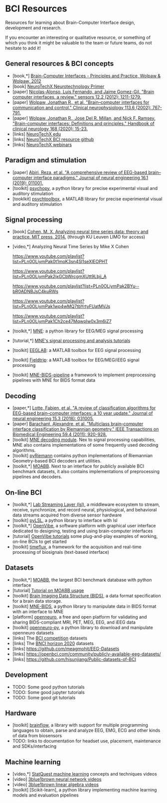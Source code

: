 # BCI Resources

Resources for learning about Brain-Computer Interface design, development and research.

If you encounter an interesting or qualitative resource, or something of which you think it might be valuable to the team or future teams, do not hesitate to add it!


## General resources & BCI concepts

* [book,*] [Brain-Computer Interfaces - Principles and Practice, Wolpaw & Wolpaw, 2012](https://www.ece.uprm.edu/~manian/BCI%20principles%20and%20practice.pdf)
* [book] [NeuroTechX Neurotechnology Primer](https://neurotechx.com/download-the-neurotech-primer/)
* [paper] [Nicolas-Alonso, Luis Fernando, and Jaime Gomez-Gil. "Brain computer interfaces, a review." sensors 12.2 (2012): 1211-1279.](https://doi.org/10.3390/s120201211)
* [paper] [Wolpaw, Jonathan R., et al. "Brain–computer interfaces for communication and control." Clinical neurophysiology 113.6 (2002): 767-791.](https://doi.org/10.1016/S1388-2457(02)00057-3)
* [paper] [Wolpaw, Jonathan R., Jose Del R. Millan, and Nick F. Ramsey. "Brain-computer interfaces: Definitions and principles." Handbook of clinical neurology 168 (2020): 15-23.](https://doi.org/10.1016/B978-0-444-63934-9.00002-0)
* [links] [NeuroTechX edu](https://learn.neurotechedu.com/)
* [links] [NeuroTechX BCI resource github](https://github.com/NeuroTechX/awesome-bci)
* [links] [NeuroTechX webinars](https://neurotechx.com/webinars/)

## Paradigm and stimulation

* [paper] [Abiri, Reza, et al. "A comprehensive review of EEG-based brain–computer interface paradigms." Journal of neural engineering 16.1 (2019): 011001.](10.1088/1741-2552/aaf12e)
* [toolkit] [psychopy](https://www.psychopy.org/), a python library for precise experimental visual and auditory stimulation
* [tooklkit] [psychtoolbox](http://psychtoolbox.org/), a MATLAB library for precise experimental visual and auditory stimulation

## Signal processing

* [book] [Cohen, M. X. Analyzing neural time series data: theory and practice. MIT press, 2014.](https://doi.org/10.7551/mitpress/9609.001.0001) (through KU Leuven LIMO for access)
* [video,*]  Analyzing Neural Time Series by Mike X Cohen
  
  https://www.youtube.com/playlist?list=PLn0OLiymPak0t1moK3sn4Sl1seXlEOPHT
  
  https://www.youtube.com/playlist?list=PLn0OLiymPak2jxGCbWrcgmXUtt9Lbjj_A
  
  https://www.youtube.com/playlist?list=PLn0OLiymPak2BYu--bR0ADNBJsC4kuRWs

  https://www.youtube.com/playlist?list=PLn0OLiymPak1wp4wMQ7tbYrtyFUatMVJs

  https://www.youtube.com/playlist?list=PLn0OLiymPak1Ch2ce47MqwpIw0x3m6iZ7  

* [toolkit,*] [MNE](https://mne.tools/stable/index.html): a python library for EEG/MEG signal processing
* [tutorial,*] [MNE's signal processing and analysis tutorials](https://mne.tools/stable/auto_tutorials/index.html)
* [toolkit] [EEGLAB](https://sccn.ucsd.edu/eeglab/index.php): a MATLAB toolbox for EEG signal processing
* [toolkit] [Fieldtrip](https://www.fieldtriptoolbox.org/): a MATLAB toolbox for EEG/MEG/iEEG signal processing
* [toolkit] [MNE-BIDS-pipeline](https://mne.tools/mne-bids-pipeline/stable/) a framework to implement preprocessing pipelines with MNE for BIDS format data

## Decoding

* [paper,*] [Lotte, Fabien, et al. "A review of classification algorithms for EEG-based brain–computer interfaces: a 10 year update." Journal of neural engineering 15.3 (2018): 031005.](https://doi.org/10.1088/1741-2552/aab2f2)
* [paper] [Barachant, Alexandre, et al. "Multiclass brain–computer interface classification by Riemannian geometry." IEEE Transactions on Biomedical Engineering 59.4 (2011): 920-928.](https://doi.org/10.1109/TBME.2011.2172210)
* [toolkit] [MNE decoding module](https://mne.tools/stable/api/decoding.html#module-mne.decoding). Nex to signal processing capabilities, MNE also contains implementations of some frequently used decoding algorithms.
* [toolkit] [pyRiemann](https://pyriemann.readthedocs.io/en/latest/) contains python implementations of Riemannian Geometry-based BCI decoders ant utilities.
* [toolkit,*] [MOABB](https://moabb.neurotechx.com/docs/). Next to an interface for publicly available BCI benchmark datasets, it also contains implementations of preprocessing pipelines and decoders.

## On-line BCI

* [toolkit,*] [Lab Streaming Layer (lsl)](https://labstreaminglayer.org/#/), a middleware ecosystem to stream, receive, synchronize, and record neural, physiological, and behavioral data streams acquired from diverse sensor hardware
* [toolkit] [pyLSL](https://github.com/labstreaminglayer/pylsl), a python library to interface with lsl
* [toolkit,*] [OpenVibe](https://openvibe.inria.fr/), a software platform with graphical user interface dedicated to designing, testing and using brain-computer interfaces
* [tutorial] [OpenVibe tutorials](https://openvibe.inria.fr/documentation-index/) some plug-and-play examples of working, on-line BCIs to get started
* [toolkit] [timeflux](https://timeflux.io/), a framework for the acquisition and real-time processing of biosignals (text-based interface)

## Datasets

* [toolkit,*] [MOABB](https://moabb.neurotechx.com/docs/), the largest BCI benchmark database with python interface
* [tutorial] [Tutorial on MOABB usage](https://github.com/sylvchev/moabb_minischool)
* [toolkit] [Brain Imaging Data Structure (BIDS)](https://bids.neuroimaging.io/), a data format specification for a brain data storage.
* [toolkit] [MNE-BIDS](https://mne.tools/mne-bids/stable/index.html), a python library to manipulate data in BIDS format with an interface to MNE
* [platform] [openneuro](https://openneuro.org/), a free and open platform for validating and sharing BIDS-compliant MRI, PET, MEG, EEG, and iEEG data
* [toolkit] [openneuro-py](https://pypi.org/project/openneuro-py/), a python library to download and manipulate openneuro datasets
* [links] The [BCI competition](https://www.bbci.de/competition/) datasets
* [links] The [BNCI horizon 2020](https://bnci-horizon-2020.eu/database/data-sets) datasets
* [links]  https://github.com/meagmohit/EEG-Datasets
* [links] https://openbci.com/community/publicly-available-eeg-datasets/
* [links] https://github.com/hisunjiang/Public-datasets-of-BCI

## Development

* TODO: Some good python tutorials
* TODO: Some good jupyter tutorials
* TODO: Some good git tutorials

## Hardware

* [toolkit] [brainflow](https://brainflow.org/), a library with support for multiple programming languages to obtain, parse and analyze EEG, EMG, ECG and other kinds of data from biosensors
* TODO: links to documentation for headset use, placement, maintenance and SDKs/interfacing

## Machine learning
* [video,*] [StatQuest machine learning](https://www.youtube.com/playlist?list=PLblh5JKOoLUICTaGLRoHQDuF_7q2GfuJF) concepts and techniques videos
* [video] [3blue1brown neural network videos](https://www.3blue1brown.com/topics/neural-networks)
* [video] [3blue1brown linear algebra videos](https://www.3blue1brown.com/topics/linear-algebra)
* [toolkit] [Scikit-learn], a python library implementing machine learning models and evaluation pipelines

